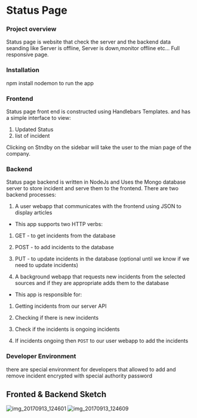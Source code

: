 # Status Page

### Project overview

Status page is website that check the server and the backend data seanding like Server is offline, Server is down,monitor offline etc...
Full responsive page. 

### Installation

npm install 
nodemon to run the app

### Frontend
Status page front end is constructed using Handlebars Templates. and has a simple interface to view:
1) Updated Status
2) list of incident 

Clicking on Stndby on the sidebar will take the user to the mian page of the company.

### Backend
Status page backend is written in NodeJs and Uses the Mongo database server to store incident and serve them to the frontend.
There are two backend processes:

1) A user webapp that communicates with the frontend using JSON to display articles
  - This app supports two HTTP verbs:
  1) GET - to get incidents from the database
  
  2) POST - to add incidents to the database
  
  3) PUT - to update incidents in the database (optional until we know if we need to update incidents)
  
2) A background webapp that requests new incidents from the selected sources and if they are appropriate adds them to the database
  - This app is responsible for:
  
   1) Getting incidents from our server API 
   
   2) Checking if there is new incidents
   
   3) Check if the incidents is ongoing incidents 
   
   4) If incidents ongoing then `POST` to our user webapp to add the incidents
   
   ### Developer Environment
   
   there are special environment for developers that allowed to add and remove incident encrypted with special authority password
   
   ## Fronted & Backend Sketch
![img_20170913_124601](https://user-images.githubusercontent.com/18512695/30393957-ee995eee-98c1-11e7-92ac-ad75a78cd5b2.jpg)
![img_20170913_124609](https://user-images.githubusercontent.com/18512695/30393962-f13fa658-98c1-11e7-8b7c-89c418bb7c7b.jpg)


   
